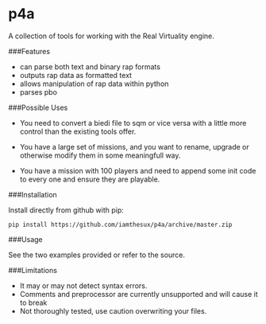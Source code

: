 p4a
===

A collection of tools for working with the Real Virtuality engine.

###Features

- can parse both text and binary rap formats
- outputs rap data as formatted text
- allows manipulation of rap data within python
- parses pbo


###Possible Uses

* You need to convert a biedi file to sqm or vice versa with a little 
  more control than the existing tools offer.

* You have a large set of missions, and you want to rename, upgrade or 
  otherwise modify them in some meaningfull way.
  
* You have a mission with 100 players and need to append some init code
  to every one and ensure they are playable.

###Installation

Install directly from github with pip:
```
pip install https://github.com/iamthesux/p4a/archive/master.zip
```

###Usage

See the two examples provided or refer to the source.

###Limitations

* It may or may not detect syntax errors.
* Comments and preprocessor are currently unsupported and will cause it to break
* Not thoroughly tested, use caution overwriting your files.
